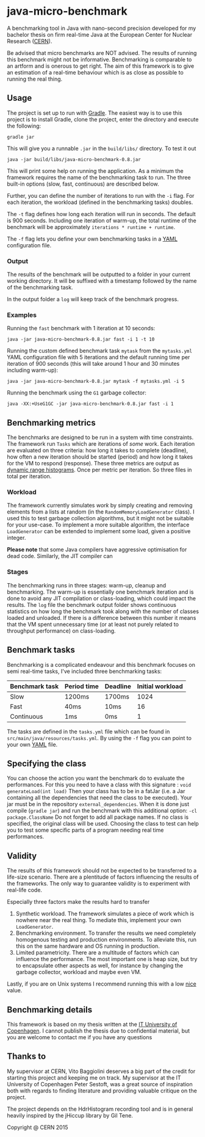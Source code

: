 # java-micro-benchmark
A benchmarking tool in Java with nano-second precision developed for my bachelor thesis on 
firm real-time Java at the European Center for Nuclear Research
([CERN](http://home.cern/)).

Be advised that micro benchmarks are NOT advised. The results of running this benchmark 
might not be informative. Benchmarking is comparable to an artform and is onerous
to get right. The aim of this framework is to give an estimation of a real-time behaviour
which is as close as possible to running the real thing.

## Usage
The project is set up to run with [Gradle](http://gradle.org).
The easiest way is to use this project is to install Gradle, clone the project,
enter the directory and execute the following:

    gradle jar
    
This will give you a runnable ``.jar`` in the ``build/libs/`` directory. To test it out

    java -jar build/libs/java-micro-benchmark-0.8.jar
    
This will print some help on running the application. As a minimum the framework requires
the name of the benchmarking task to run. The three built-in options (slow, fast,
continuous) are described below.

Further, you can define the number of iterations to run with the ``-i`` flag.
For each iteration, the workload (defined in the benchmarking tasks) doubles.

The ``-t`` flag defines how long each iteration will run in seconds.
The default is 900 seconds. Including one iteration of warm-up, the total runtime of the
benchmark will be approximately ``iterations * runtime + runtime``.

The ``-f`` flag lets you define your own benchmarking tasks in a [YAML](http://yaml.org)
configuration file.

### Output
The results of the benchmark will be outputted to a folder in your current working
directory. It will be suffixed with a timestamp followed by the name of the benchmarking
task.

In the output folder a ``log`` will keep track of the benchmark progress. 

### Examples
Running the ``fast`` benchmark with 1 iteration at 10 seconds:

    java -jar java-micro-benchmark-0.8.jar fast -i 1 -t 10
    
Running the custom defined benchmark task ``mytask`` from the ``mytasks.yml`` 
YAML configuration file with 5 iterations and the default running time per iteration
of 900 seconds (this will take around 1 hour and 30 minutes including warm-up):

    java -jar java-micro-benchmark-0.8.jar mytask -f mytasks.yml -i 5
    
Running the benchmark using the ``G1`` garbage collector:

    java -XX:+UseG1GC -jar java-micro-benchmark-0.8.jar fast -i 1

## Benchmarking metrics
The benchmarks are designed to be run in a system with time constraints. The framework
run ``Tasks`` which are iterations of *some* work.
Each iteration are evaluated on three criteria: how long it takes to complete (deadline),
how often a new iteration should be started (period) and how long it takes for the
VM to respond (response). These three metrics are output as
[dynamic range histograms](http://www.hdrhistogram.org/). Once per metric per iteration. So
three files in total per iteration.

### Workload
The framework currently simulates *work* by simply creating and removing 
elements from a lists at random (in the ``RandomMemoryLoadGenerator`` class).
I used this to test garbage collection algorithms, but it might not be suitable for
your use-case. To implement a more suitable algorithm, the interface ``LoadGenerator``
can be extended to implement some load, given a positive integer.
 
**Please note** that some Java compilers have aggressive optimisation for dead code.
Similarly, the JIT compiler can 

### Stages
The benchmarking runs in three stages: warm-up, cleanup and benchmarking. The warm-up is 
essentially one benchmark iteration and is done to avoid any JIT compilation or 
class-loading, which could impact the results. The ``log`` file the benchmark output
folder shows continuous statistics on how long the benchmark took along with
the number of classes loaded and unloaded. If there is a difference between this
number it means that the VM spent unnecessary time (or at least not purely
related to throughput performance) on class-loading. 

## Benchmark tasks
Benchmarking is a complicated endeavour and this benchmark focuses on semi real-time
tasks, I've included three benchmarking tasks:

| Benchmark task  | Period time | Deadline | Initial workload |
| --------------- | ----------- | -------- | ---------------- |
| Slow            | 1200ms      | 1700ms   | 1024             |
| Fast            | 40ms        | 10ms     | 16               |
| Continuous      | 1ms         | 0ms      | 1                |

The tasks are defined in the ``tasks.yml`` file which can be found in
``src/main/java/resources/tasks.yml``. By using the ``-f`` flag you can point to your own
[YAML](http://yaml.org/) file.

## Specifying the class
You can choose the action you want the benchmark do to evaluate the performances. 
For this you need to have a class with this signature :
``void generateLoad(int load)``
Then your class has to be in a fatJar (i.e. a Jar containing all the dependencies that 
need the class to be executed). Your jar must be in the repository ``external_dependencies``.
When it is done just compile (``gradle jar``) and run the benchmark with this additional option:
``-cl package.ClassName``
Do not forget to add all package names. If no class is specified, the original class will be used. 
Choosing the class to test can help you to test some specific parts of a program needing real time performances. 

## Validity
The results of this framework should not be expected to be transferred to a life-size
scenario. There are a plentitude of factors influencing the results of the frameworks. 
The only way to guarantee validity is to experiment with real-life code.

Especially three factors make the results hard to transfer

1. Synthetic workload. The framework simulates a piece of work which is nowhere near the
real thing. To mediate this, implement your own ``LoadGenerator``.
2. Benchmarking environment. To transfer the results we need completely homogenous
testing and production environments. To alleviate this, run this on the same hardware and
OS running in production.
3. Limited parametricity. There are a multitude of factors which can influence the
performance. The most important one is heap size, but try to encapsulate other aspects as
well, for instance by changing the garbage collector, workload and maybe even VM. 

Lastly, if you are on Unix systems I recommend running this with a low
[nice](https://en.wikipedia.org/wiki/Nice_%28Unix%29) value.

## Benchmarking details

This framework is based on my thesis written at the
[IT University of Copenhagen](http://itu.dk). I cannot publish the thesis due to
confidential material, but you are welcome to contact me if you have any questions

## Thanks to
My supervisor at CERN, Vito Baggiolini deserves a big part of the credit for starting
this project and keeping me on track. My supervisor at the IT University of Copenhagen
Peter Sestoft, was a great source of inspiration both with regards to finding literature
and providing valuable critique on the project.

The project depends on the HdrHistogram recording tool and is in general heavily
inspired by the jHiccup library by Gil Tene.


Copyright @ CERN 2015
